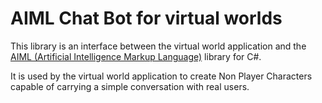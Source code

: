 # AIML Chat Bot for virtual worlds

This library is an interface between the virtual world application and the [AIML (Artificial Intelligence Markup Language)](https://en.wikipedia.org/wiki/AIML) library for C#.

It is used by the virtual world application to create Non Player Characters capable of carrying a simple conversation with real users.
